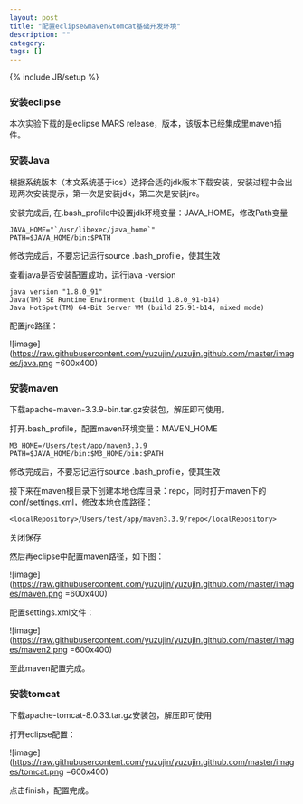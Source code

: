 ```yaml
---
layout: post
title: "配置eclipse&maven&tomcat基础开发环境"
description: ""
category: 
tags: []
---
```

{% include JB/setup %}

### 安装eclipse

本次实验下载的是eclipse MARS release，版本，该版本已经集成里maven插件。


### 安装Java

根据系统版本（本文系统基于ios）选择合适的jdk版本下载安装，安装过程中会出现两次安装提示，第一次是安装jdk，第二次是安装jre。

安装完成后, 在.bash_profile中设置jdk环境变量：JAVA_HOME，修改Path变量

```
JAVA_HOME="`/usr/libexec/java_home`"
PATH=$JAVA_HOME/bin:$PATH
```
修改完成后，不要忘记运行source .bash_profile，使其生效

查看java是否安装配置成功，运行java -version

```
java version "1.8.0_91"
Java(TM) SE Runtime Environment (build 1.8.0_91-b14)
Java HotSpot(TM) 64-Bit Server VM (build 25.91-b14, mixed mode)
```

配置jre路径：

![image](https://raw.githubusercontent.com/yuzujin/yuzujin.github.com/master/images/java.png =600x400)


### 安装maven

下载apache-maven-3.3.9-bin.tar.gz安装包，解压即可使用。

打开.bash_profile，配置maven环境变量：MAVEN_HOME

```
M3_HOME=/Users/test/app/maven3.3.9
PATH=$JAVA_HOME/bin:$M3_HOME/bin:$PATH
```

修改完成后，不要忘记运行source .bash_profile，使其生效

接下来在maven根目录下创建本地仓库目录：repo，同时打开maven下的conf/settings.xml，修改本地仓库路径：

```
<localRepository>/Users/test/app/maven3.3.9/repo</localRepository>
```

关闭保存

然后再eclipse中配置maven路径，如下图：

![image](https://raw.githubusercontent.com/yuzujin/yuzujin.github.com/master/images/maven.png =600x400)

配置settings.xml文件：

![image](https://raw.githubusercontent.com/yuzujin/yuzujin.github.com/master/images/maven2.png =600x400)

至此maven配置完成。


### 安装tomcat

下载apache-tomcat-8.0.33.tar.gz安装包，解压即可使用

打开eclipse配置：

![image](https://raw.githubusercontent.com/yuzujin/yuzujin.github.com/master/images/tomcat.png =600x400)

点击finish，配置完成。




